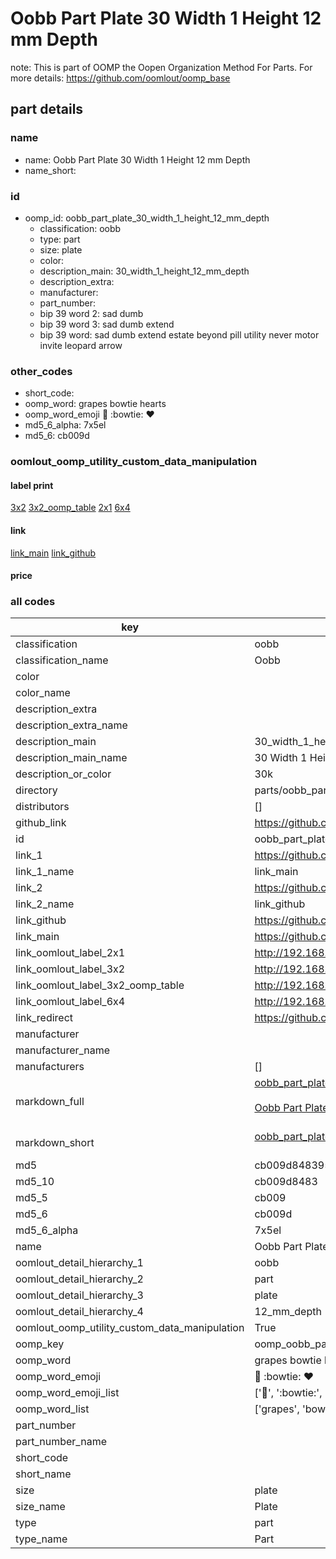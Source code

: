 # Oobb Part Plate 30 Width 1 Height 12 mm Depth  

note: This is part of OOMP the Oopen Organization Method For Parts. For more details: https://github.com/oomlout/oomp_base

##  part details
  







### name
* name: Oobb Part Plate 30 Width 1 Height 12 mm Depth
* name_short: 
### id
* oomp_id: oobb_part_plate_30_width_1_height_12_mm_depth
  * classification: oobb
  * type: part
  * size: plate
  * color: 
  * description_main: 30_width_1_height_12_mm_depth
  * description_extra: 
  * manufacturer: 
  * part_number: 
  * bip 39 word 2: sad dumb
  * bip 39 word 3: sad dumb extend
  * bip 39 word: sad dumb extend estate beyond pill utility never motor invite leopard arrow

### other_codes
* short_code: 
* oomp_word: grapes bowtie hearts
* oomp_word_emoji :grapes: :bowtie: :hearts:
* md5_6_alpha: 7x5el
* md5_6: cb009d






### oomlout_oomp_utility_custom_data_manipulation
#### label print
[3x2](http://192.168.1.245:1112/?label=oomp%207x5el)
[3x2_oomp_table](http://192.168.1.108:1112/?label=oomp%207x5el)
[2x1](http://192.168.1.242:1112/?label=oomp%207x5el)
[6x4](http://192.168.1.55:1112/?label=oomp%207x5el)    

#### link

[link_main](https://github.com/oomlout/oomlout_oomp_version_1_messy/tree/main/parts/oobb_part_plate_30_width_1_height_12_mm_depth) [link_github](https://github.com/oomlout/oomlout_oomp_version_1_messy/tree/main/parts/oobb_part_plate_30_width_1_height_12_mm_depth)                             

#### price







### all codes 
| key | value |  
| --- | --- |  
| classification | oobb |  
| classification_name | Oobb |  
| color |  |  
| color_name |  |  
| description_extra |  |  
| description_extra_name |  |  
| description_main | 30_width_1_height_12_mm_depth |  
| description_main_name | 30 Width 1 Height 12 mm Depth |  
| description_or_color | 30k |  
| directory | parts/oobb_part_plate_30_width_1_height_12_mm_depth |  
| distributors | [] |  
| github_link | https://github.com/oomlout/oomlout_oomp_part_src/tree/main/parts/oobb_part_plate_30_width_1_height_12_mm_depth |  
| id | oobb_part_plate_30_width_1_height_12_mm_depth |  
| link_1 | https://github.com/oomlout/oomlout_oomp_version_1_messy/tree/main/parts/oobb_part_plate_30_width_1_height_12_mm_depth |  
| link_1_name | link_main |  
| link_2 | https://github.com/oomlout/oomlout_oomp_version_1_messy/tree/main/parts/oobb_part_plate_30_width_1_height_12_mm_depth |  
| link_2_name | link_github |  
| link_github | https://github.com/oomlout/oomlout_oomp_version_1_messy/tree/main/parts/oobb_part_plate_30_width_1_height_12_mm_depth |  
| link_main | https://github.com/oomlout/oomlout_oomp_version_1_messy/tree/main/parts/oobb_part_plate_30_width_1_height_12_mm_depth |  
| link_oomlout_label_2x1 | http://192.168.1.242:1112/?label=oomp%207x5el |  
| link_oomlout_label_3x2 | http://192.168.1.245:1112/?label=oomp%207x5el |  
| link_oomlout_label_3x2_oomp_table | http://192.168.1.108:1112/?label=oomp%207x5el |  
| link_oomlout_label_6x4 | http://192.168.1.55:1112/?label=oomp%207x5el |  
| link_redirect | https://github.com/oomlout/oomlout_oomp_version_1_messy/tree/main/parts/oobb_part_plate_30_width_1_height_12_mm_depth |  
| manufacturer |  |  
| manufacturer_name |  |  
| manufacturers | [] |  
| markdown_full | [oobb_part_plate_30_width_1_height_12_mm_depth](none)<br>[](none)<br>[Oobb Part Plate 30 Width 1 Height 12 Mm Depth](none)<br><br> |  
| markdown_short | [oobb_part_plate_30_width_1_height_12_mm_depth](none)<br><br> |  
| md5 | cb009d8483951e0a930ae4d6a1d0fded |  
| md5_10 | cb009d8483 |  
| md5_5 | cb009 |  
| md5_6 | cb009d |  
| md5_6_alpha | 7x5el |  
| name | Oobb Part Plate 30 Width 1 Height 12 mm Depth |  
| oomlout_detail_hierarchy_1 | oobb |  
| oomlout_detail_hierarchy_2 | part |  
| oomlout_detail_hierarchy_3 | plate |  
| oomlout_detail_hierarchy_4 | 12_mm_depth |  
| oomlout_oomp_utility_custom_data_manipulation | True |  
| oomp_key | oomp_oobb_part_plate_30_width_1_height_12_mm_depth |  
| oomp_word | grapes bowtie hearts |  
| oomp_word_emoji | :grapes: :bowtie: :hearts: |  
| oomp_word_emoji_list | [':grapes:', ':bowtie:', ':hearts:'] |  
| oomp_word_list | ['grapes', 'bowtie', 'hearts'] |  
| part_number |  |  
| part_number_name |  |  
| short_code |  |  
| short_name |  |  
| size | plate |  
| size_name | Plate |  
| type | part |  
| type_name | Part |  
